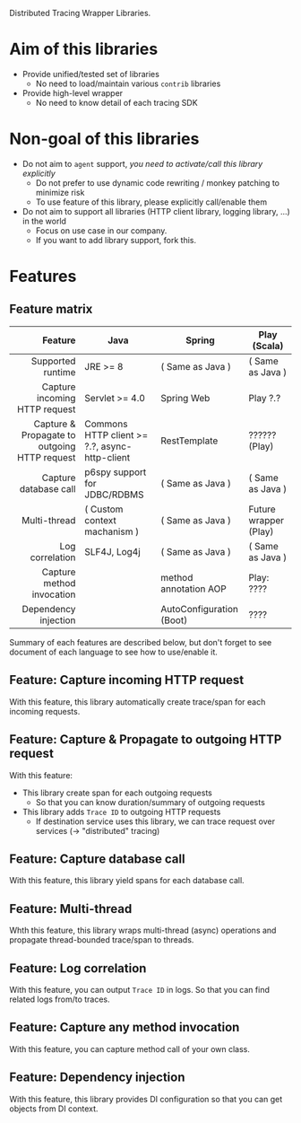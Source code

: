 Distributed Tracing Wrapper Libraries.

# Aim of this libraries

- Provide unified/tested set of libraries
  - No need to load/maintain various `contrib` libraries
- Provide high-level wrapper
  - No need to know detail of each tracing SDK

# Non-goal of this libraries

- Do not aim to `agent` support, _you need to activate/call this library explicitly_
  - Do not prefer to use dynamic code rewriting / monkey patching to minimize risk
  - To use feature of this library, please explicitly call/enable them
- Do not aim to support all libraries (HTTP client library, logging library, ...) in the world
  - Focus on use case in our company.
  - If you want to add library support, fork this.

# Features

## Feature matrix

| Feature                                      | Java                                           | Spring                       | Play (Scala)            |
|---------------------------------------------:| -----------------------------------------------|------------------------------| ------------------------|
| Supported runtime                            | JRE >= 8                                       | ( Same as Java )             | ( Same as Java )        |
| Capture incoming HTTP request                | Servlet >= 4.0                                 | Spring Web                   | Play ?.?                |
| Capture & Propagate to outgoing HTTP request | Commons HTTP client >= ?.?, async-http-client  | RestTemplate                 | ?????? (Play)           |
| Capture database call                        | p6spy support for JDBC/RDBMS                   | ( Same as Java )             | ( Same as Java )        |
| Multi-thread                                 | ( Custom context machanism )                   | ( Same as Java )             | Future wrapper (Play)   |
| Log correlation                              | SLF4J, Log4j                                   | ( Same as Java )             | ( Same as Java )        |
| Capture method invocation                    |                                                | method annotation AOP        | Play: ????              |
| Dependency injection                         |                                                | AutoConfiguration (Boot)     | ????                    |

Summary of each features are described below, but don't forget to see document of each language to see how to use/enable it.

## Feature: Capture incoming HTTP request

With this feature, this library automatically create trace/span for each incoming requests.

## Feature: Capture & Propagate to outgoing HTTP request

With this feature:

- This library create span for each outgoing requests
  - So that you can know duration/summary of outgoing requests
- This library adds `Trace ID` to outgoing HTTP requests
  - If destination service uses this library, we can trace request over services (-> "distributed" tracing)

## Feature: Capture database call

With this feature, this library yield spans for each database call.

## Feature: Multi-thread

Whth this feature, this library wraps multi-thread (async) operations and propagate thread-bounded trace/span to threads.

## Feature: Log correlation

With this feature, you can output `Trace ID` in logs. So that you can find related logs from/to traces.

## Feature: Capture any method invocation

With this feature, you can capture method call of your own class.

## Feature: Dependency injection

With this feature, this library provides DI configuration so that you can get objects from DI context.

